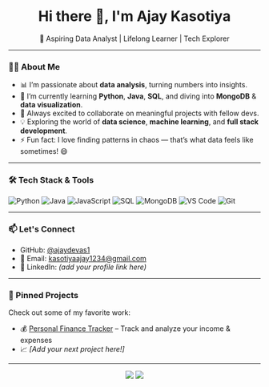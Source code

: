 <h1 align="center">Hi there 👋, I'm Ajay Kasotiya</h1>
<p align="center">🚀 Aspiring Data Analyst | Lifelong Learner | Tech Explorer</p>

---

### 👨‍💻 About Me
- 📊 I’m passionate about **data analysis**, turning numbers into insights.
- 🌱 I’m currently learning **Python**, **Java**, **SQL**, and diving into **MongoDB** & **data visualization**.
- 💬 Always excited to collaborate on meaningful projects with fellow devs.
- 💡 Exploring the world of **data science**, **machine learning**, and **full stack development**.
- ⚡ Fun fact: I love finding patterns in chaos — that’s what data feels like sometimes! 😄

---

### 🛠️ Tech Stack & Tools
![Python](https://img.shields.io/badge/-Python-3776AB?logo=python&logoColor=white)
![Java](https://img.shields.io/badge/-Java-007396?logo=java&logoColor=white)
![JavaScript](https://img.shields.io/badge/-JavaScript-F7DF1E?logo=javascript&logoColor=black)
![SQL](https://img.shields.io/badge/-SQL-4479A1?logo=postgresql&logoColor=white)
![MongoDB](https://img.shields.io/badge/-MongoDB-47A248?logo=mongodb&logoColor=white)
![VS Code](https://img.shields.io/badge/-VSCode-007ACC?logo=visualstudiocode&logoColor=white)
![Git](https://img.shields.io/badge/-Git-F05032?logo=git&logoColor=white)

---

### 📫 Let's Connect
- GitHub: [@ajaydevas1](https://github.com/ajaydevas1)
- 📧 Email: [kasotiyaajay1234@gmail.com](mailto:kasotiyaajay1234@gmail.com)
- 🔗 LinkedIn: *(add your profile link here)*

---

### 📌 Pinned Projects
Check out some of my favorite work:
- 💰 [Personal Finance Tracker](https://github.com/ajaydevas1/personal-finance-tracker) – Track and analyze your income & expenses
- 📈 *[Add your next project here!]*

---

<p align="center">
  <img src="https://github-readme-stats.vercel.app/api?username=ajaydevas1&show_icons=true&theme=tokyonight" />
  <img src="https://github-readme-stats.vercel.app/api/top-langs/?username=ajaydevas1&layout=compact&theme=tokyonight" />
</p>

